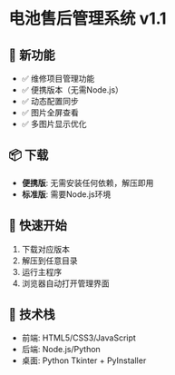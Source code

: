 # 电池售后管理系统 v1.1

## 🎉 新功能
- ✅ 维修项目管理功能
- ✅ 便携版本（无需Node.js）
- ✅ 动态配置同步
- ✅ 图片全屏查看
- ✅ 多图片显示优化

## 📦 下载
- **便携版**: 无需安装任何依赖，解压即用
- **标准版**: 需要Node.js环境

## 🚀 快速开始
1. 下载对应版本
2. 解压到任意目录
3. 运行主程序
4. 浏览器自动打开管理界面

## 🔧 技术栈
- 前端: HTML5/CSS3/JavaScript
- 后端: Node.js/Python
- 桌面: Python Tkinter + PyInstaller
